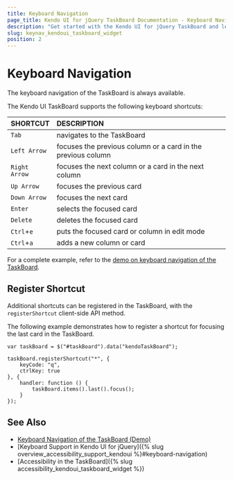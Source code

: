 ```yaml
---
title: Keyboard Navigation
page_title: Kendo UI for jQuery TaskBoard Documentation - Keyboard Navigation
description: "Get started with the Kendo UI for jQuery TaskBoard and learn about the accessibility support it provides through its keyboard navigation functionality."
slug: keynav_kendoui_taskboard_widget
position: 2
---
```


# Keyboard Navigation

The keyboard navigation of the TaskBoard is always available.

The Kendo UI TaskBoard supports the following keyboard shortcuts:

| SHORTCUT						| DESCRIPTION				                                                        |
|:---                 |:---                                                                                |
| `Tab`             | navigates to the TaskBoard|
| `Left Arrow`     | focuses the previous column or a card in the previous column|
| `Right Arrow`    | focuses the next column or a card in the next column|
| `Up Arrow`       | focuses the previous card|
| `Down Arrow`     | focuses the next card|
| `Enter`          | selects the focused card|
| `Delete`         | deletes the focused card|
| `Ctrl`+`e`       | puts the focused card or column in edit mode|
| `Ctrl`+`a`       | adds a new column or card|

For a complete example, refer to the [demo on keyboard navigation of the TaskBoard](https://demos.telerik.com/kendo-ui/taskboard/keyboard-navigation).

## Register Shortcut

Additional shortcuts can be registered in the TaskBoard, with the `registerShortcut` client-side API method.

The following example demonstrates how to register a shortcut for focusing the last card in the TaskBoard.

    var taskBoard = $("#taskBoard").data("kendoTaskBoard");

    taskBoard.registerShortcut("*", {
        keyCode: "q",
        ctrlKey: true
    }, {
        handler: function () {
            taskBoard.items().last().focus();
        }
    });

## See Also

* [Keyboard Navigation of the TaskBoard (Demo)](https://demos.telerik.com/kendo-ui/taskboard/keyboard-navigation)
* [Keyboard Support in Kendo UI for jQuery]({% slug overview_accessibility_support_kendoui %}#keyboard-navigation)
* [Accessibility in the TaskBoard]({% slug accessibility_kendoui_taskboard_widget %})
